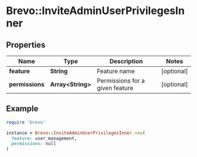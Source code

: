 # Brevo::InviteAdminUserPrivilegesInner

## Properties

| Name | Type | Description | Notes |
| ---- | ---- | ----------- | ----- |
| **feature** | **String** | Feature name | [optional] |
| **permissions** | **Array&lt;String&gt;** | Permissions for a given feature | [optional] |

## Example

```ruby
require 'brevo'

instance = Brevo::InviteAdminUserPrivilegesInner.new(
  feature: user_management,
  permissions: null
)
```

